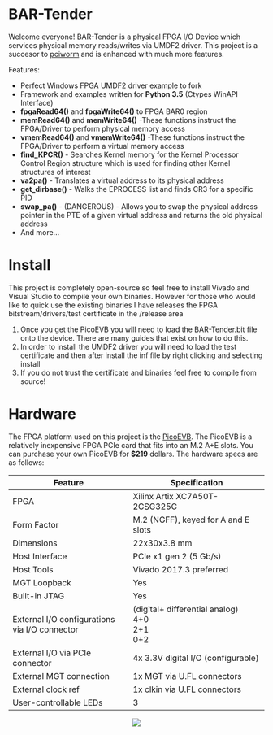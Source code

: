# BAR-Tender 

Welcome everyone! BAR-Tender is a physical FPGA I/O Device which services physical memory reads/writes via UMDF2 driver. This project is a succesor to [pciworm](http://github.com/defparam/pciworm.git "pciworm") and is enhanced with much more features.

Features:
- Perfect Windows FPGA UMDF2 driver example to fork
- Framework and examples written for **Python 3.5** (Ctypes WinAPI Interface)
- **fpgaRead64()** and **fpgaWrite64()** to FPGA BAR0 region
- **memRead64()** and **memWrite64()**
	-These functions instruct the FPGA/Driver to perform physical memory access
- **vmemRead64()** and **vmemWrite64()**
	-These functions instruct the FPGA/Driver to perform a virtual memory access
- **find_KPCR()** - Searches Kernel memory for the Kernel Processor Control Region structure which is used for finding other Kernel structures of interest
- **va2pa()** - Translates a virtual address to its physical address
- **get_dirbase()** - Walks the EPROCESS list and finds CR3 for a specific PID
- **swap_pa()** - (DANGEROUS) - Allows you to swap the physical address pointer in the PTE of a given virtual address and returns the old physical address
- And more...

# Install
This project is completely open-source so feel free to install Vivado and Visual Studio to compile your own binaries. However for those who would like to quick use the existing binaries I have releases the FPGA bitstream/drivers/test certificate in the /release area
1. Once you get the PicoEVB you will need to load the BAR-Tender.bit file onto the device. There are many guides that exist on how to do this.
2. In order to install the UMDF2 driver you will need to load the test certificate and then after install the inf file by right clicking and selecting install
3. If you do not trust the certificate and binaries feel free to compile from source!

# Hardware
The FPGA platform used on this project is the [PicoEVB](http://www.picoevb.com/ "PicoEVB"). The PicoEVB is a relatively inexpensive FPGA PCIe card that fits into an M.2 A+E slots. You can purchase your own PicoEVB for **$219** dollars. The hardware specs are as follows:

<center>

| Feature | Specification |
| --- | --- |
| FPGA | Xilinx Artix XC7A50T-2CSG325C |
| Form Factor | M.2 (NGFF), keyed for A and E slots |
| Dimensions | 22x30x3.8 mm |
| Host Interface | PCIe x1 gen 2 (5 Gb/s) |
| Host Tools | Vivado 2017.3 preferred |
| MGT Loopback | Yes |
| Built-in JTAG | Yes |
| External I/O configurations <BR/> via I/O connector | (digital+ differential analog) <BR/> 4+0 <BR/> 2+1 <BR/> 0+2 |
| External I/O via PCIe connector | 4x 3.3V digital I/O (configurable) |
| External MGT connection | 1x MGT via U.FL connectors |
| External clock ref | 1x clkin via U.FL connectors |
| User-controllable LEDs | 3 |


![](https://i.imgur.com/JJrGQGq.png) </center>

